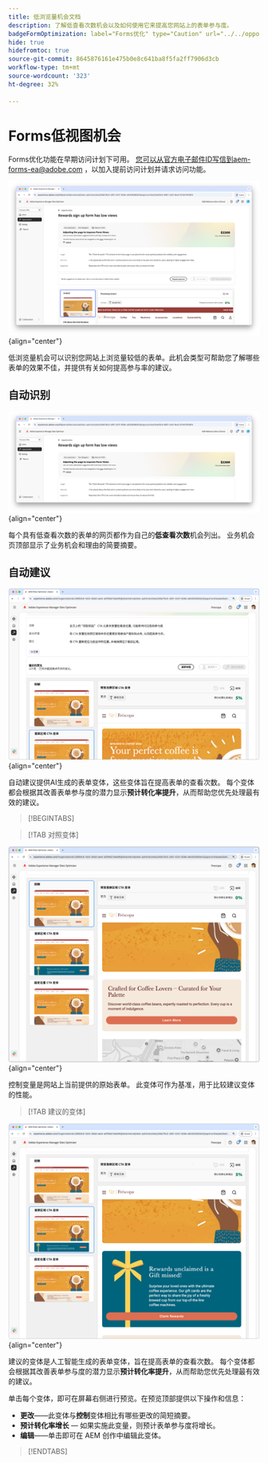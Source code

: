 ```yaml
---
title: 低浏览量机会文档
description: 了解低查看次数机会以及如何使用它来提高您网站上的表单参与度。
badgeFormOptimization: label="Forms优化" type="Caution" url="../../opportunity-types/form-optimization.md" tooltip="Forms优化"
hide: true
hidefromtoc: true
source-git-commit: 8645876161e475b0e8c641ba8f5fa2ff7906d3cb
workflow-type: tm+mt
source-wordcount: '323'
ht-degree: 32%

---
```



# Forms低视图机会

<span class="preview"> Forms优化功能在早期访问计划下可用。 您可以从官方电子邮件ID写信到aem-forms-ea@adobe.com ，以加入提前访问计划并请求访问功能。</span>

![低浏览量机会](./assets/low-views/hero.png){align="center"}

低浏览量机会可以识别您网站上浏览量较低的表单。此机会类型可帮助您了解哪些表单的效果不佳，并提供有关如何提高参与率的建议。

## 自动识别

![自动识别低浏览量](./assets/low-views/auto-identify.png){align="center"}

每个具有低查看次数的表单的网页都作为自己的&#x200B;**低查看次数**&#x200B;机会列出。 业务机会页顶部显示了业务机会和理由的简要摘要。

## 自动建议

![自动建议低浏览量](./assets/low-views/auto-suggest.png){align="center"}

自动建议提供AI生成的表单变体，这些变体旨在提高表单的查看次数。 每个变体都会根据其改善表单参与度的潜力显示&#x200B;**预计转化率提升**，从而帮助您优先处理最有效的建议。

>[!BEGINTABS]

>[!TAB 对照变体]

![对照变体](./assets/low-views/control-variation.png){align="center"}

控制变量是网站上当前提供的原始表单。 此变体可作为基准，用于比较建议变体的性能。

>[!TAB 建议的变体]

![建议的变体](./assets/low-views/suggested-variations.png){align="center"}

建议的变体是人工智能生成的表单变体，旨在提高表单的查看次数。 每个变体都会根据其改善表单参与度的潜力显示&#x200B;**预计转化率提升**，从而帮助您优先处理最有效的建议。

单击每个变体，即可在屏幕右侧进行预览。在预览顶部提供以下操作和信息：

* **更改**——此变体与&#x200B;**控制**&#x200B;变体相比有哪些更改的简短摘要。
* **预计转化率增长** — 如果实施此变量，则预计表单参与度将增长。
* **编辑**——单击即可在 AEM 创作中编辑此变体。

>[!ENDTABS]

<!-- 

## Auto-optimize

[!BADGE Ultimate]{type=Positive tooltip="Ultimate"}

![Auto-optimize low views](./assets/low-views/auto-optimize.png){align="center"}

Sites Optimizer Ultimate adds the ability to deploy auto-optimization for the issues found by the low views opportunity.

>[!BEGINTABS]

>[!TAB Test multiple]


>[!TAB Publish selected]

{{auto-optimize-deploy-optimization-slack}}

>[!TAB Request approval]

{{auto-optimize-request-approval}}

>[!ENDTABS]

-->

